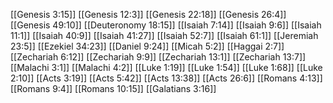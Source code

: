 [[Genesis 3:15]]
[[Genesis 12:3]]
[[Genesis 22:18]]
[[Genesis 26:4]]
[[Genesis 49:10]]
[[Deuteronomy 18:15]]
[[Isaiah 7:14]]
[[Isaiah 9:6]]
[[Isaiah 11:1]]
[[Isaiah 40:9]]
[[Isaiah 41:27]]
[[Isaiah 52:7]]
[[Isaiah 61:1]]
[[Jeremiah 23:5]]
[[Ezekiel 34:23]]
[[Daniel 9:24]]
[[Micah 5:2]]
[[Haggai 2:7]]
[[Zechariah 6:12]]
[[Zechariah 9:9]]
[[Zechariah 13:1]]
[[Zechariah 13:7]]
[[Malachi 3:1]]
[[Malachi 4:2]]
[[Luke 1:19]]
[[Luke 1:54]]
[[Luke 1:68]]
[[Luke 2:10]]
[[Acts 3:19]]
[[Acts 5:42]]
[[Acts 13:38]]
[[Acts 26:6]]
[[Romans 4:13]]
[[Romans 9:4]]
[[Romans 10:15]]
[[Galatians 3:16]]
